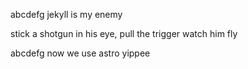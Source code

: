 abcdefg jekyll is my enemy

stick a shotgun in his eye, pull the trigger watch him fly

abcdefg now we use astro yippee
